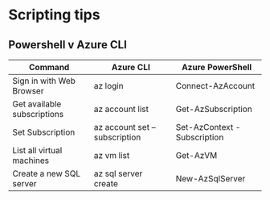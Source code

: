 # Scripting tips

## Powershell v Azure CLI

| Command | Azure CLI |	Azure PowerShell |
| --- | --- | --- | 
| Sign in with Web Browser	| az login |	Connect-AzAccount |
| Get available subscriptions	| az account list	| Get-AzSubscription |
| Set Subscription	| az account set –subscription |	Set-AzContext -Subscription |
| List all virtual machines |	az vm list |	Get-AzVM |
| Create a new SQL server |	az sql server create |	New-AzSqlServer |